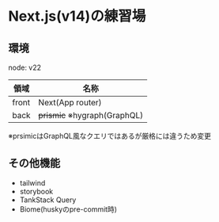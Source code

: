 # Next.js(v14)の練習場

## 環境
node: v22

| 領域  | 名称              | 
| ----- | ----------------- | 
| front |  Next(App router) | 
| back  | ~~prismic~~ ※hygraph(GraphQL)  | 

※prsimicはGraphQL風なクエリではあるが厳格には違うため変更

## その他機能
- tailwind
- storybook
- TankStack Query
- Biome(huskyのpre-commit時)


